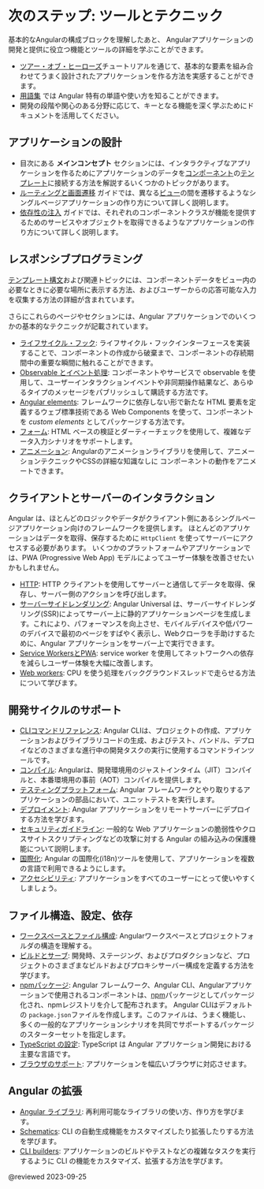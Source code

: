 # 次のステップ: ツールとテクニック

基本的なAngularの構成ブロックを理解したあと、
Angularアプリケーションの開発と提供に役立つ機能とツールの詳細を学ぶことができます。

*   [ツアー・オブ・ヒーローズ](tutorial)チュートリアルを通じて、基本的な要素を組み合わせてうまく設計されたアプリケーションを作る方法を実感することができます。
*   [用語集](guide/glossary) では Angular 特有の単語や使い方を知ることができます。
*   開発の段階や関心のある分野に応じて、キーとなる機能を深く学ぶためにドキュメントを活用してください。

## アプリケーションの設計

*   目次にある **メインコンセプト** セクションには、インタラクティブなアプリケーションを作るためにアプリケーションのデータを[コンポーネント](guide/glossary#component)の[テンプレート](guide/glossary#template)に接続する方法を解説するいくつかのトピックがあります。
*   [ルーティングと画面遷移](guide/router) ガイドでは、異なる[ビュー](guide/glossary#view)の間を遷移するようなシングルページアプリケーションの作り方について詳しく説明します。
*   [依存性の注入](guide/dependency-injection) ガイドでは、それぞれのコンポーネントクラスが機能を提供するためのサービスやオブジェクトを取得できるようなアプリケーションの作り方について詳しく説明します。

## レスポンシブプログラミング

[テンプレート構文](guide/template-syntax)および関連トピックには、コンポーネントデータをビュー内の必要なときに必要な場所に表示する方法、およびユーザーからの応答可能な入力を収集する方法の詳細が含まれています。

さらにこれらのページやセクションには、Angular アプリケーションでのいくつかの基本的なテクニックが記載されています。

*   [ライフサイクル・フック](guide/lifecycle-hooks): ライフサイクル・フックインターフェースを実装することで、コンポーネントの作成から破棄まで、コンポーネントの存続期間中の重要な瞬間に触れることができます。
*   [Observable とイベント処理](guide/observables): コンポーネントやサービスで observable を使用して、ユーザーインタラクションイベントや非同期操作結果など、あらゆるタイプのメッセージをパブリッシュして購読する方法です。
*   [Angular elements](guide/elements): フレームワークに依存しない形で新たな HTML 要素を定義するウェブ標準技術である Web Components を使って、コンポーネントを *custom elements* としてパッケージする方法です。
*   [フォーム](guide/forms): HTML ベースの検証とダーティーチェックを使用して、複雑なデータ入力シナリオをサポートします。
*   [アニメーション](guide/animations): Angularのアニメーションライブラリを使用して、アニメーションテクニックやCSSの詳細な知識なしに
コンポーネントの動作をアニメートできます。

## クライアントとサーバーのインタラクション

Angular は、ほとんどのロジックやデータがクライアント側にあるシングルページアプリケーション向けのフレームワークを提供します。
ほとんどのアプリケーションはデータを取得、保存するために `HttpClient` を使ってサーバーにアクセスする必要があります。
いくつかのプラットフォームやアプリケーションでは、PWA (Progressive Web App) モデルによってユーザー体験を改善させたいかもしれません。

*   [HTTP](guide/understanding-communicating-with-http): HTTP クライアントを使用してサーバーと通信してデータを取得、保存し、サーバー側のアクションを呼び出します。
*   [サーバーサイドレンダリング](guide/ssr): Angular Universal は、サーバーサイドレンダリング(SSR)によってサーバー上に静的アプリケーションページを生成します。これにより、パフォーマンスを向上させ、モバイルデバイスや低パワーのデバイスで最初のページをすばやく表示し、Webクローラを手助けするために、Angular アプリケーションをサーバー上で実行できます。
*   [Service WorkersとPWA](guide/service-worker-intro): service worker を使用してネットワークへの依存を減らしユーザー体験を大幅に改善します。
*   [Web workers](guide/web-worker): CPU を使う処理をバックグラウンドスレッドで走らせる方法について学びます。

## 開発サイクルのサポート

*   [CLIコマンドリファレンス](cli): Angular CLIは、プロジェクトの作成、アプリケーションおよびライブラリコードの生成、およびテスト、バンドル、デプロイなどのさまざまな進行中の開発タスクの実行に使用するコマンドラインツールです。
*   [コンパイル](guide/aot-compiler): Angularは、開発環境用のジャストインタイム（JIT）コンパイルと、本番環境用の事前（AOT）コンパイルを提供します。
*   [テスティングプラットフォーム](guide/testing): Angular フレームワークとやり取りするアプリケーションの部品において、ユニットテストを実行します。
*   [デプロイメント](guide/deployment): Angular アプリケーションをリモートサーバーにデプロイする方法を学びます。
*   [セキュリティガイドライン](guide/security): 一般的な Web アプリケーションの脆弱性やクロスサイトスクリプティングなどの攻撃に対する Angular の組み込みの保護機能について説明します。
*   [国際化][AioGuideI18nOverview]:  Angular の国際化(i18n)ツールを使用して、アプリケーションを複数の言語で利用できるようにします。
*   [アクセシビリティ](guide/accessibility): アプリケーションをすべてのユーザーにとって使いやすくしましょう。

## ファイル構造、設定、依存

*   [ワークスペースとファイル構成](guide/file-structure): Angularワークスペースとプロジェクトフォルダの構造を理解する。
*   [ビルドとサーブ](guide/build): 開発時、ステージング、およびプロダクションなど、プロジェクトのさまざまなビルドおよびプロキシサーバー構成を定義する方法を学びます。
*   [npmパッケージ](guide/npm-packages): Angular フレームワーク、Angular CLI、Angularアプリケーションで使用されるコンポーネントは、[npm](https://docs.npmjs.com/)パッケージとしてパッケージ化され、npmレジストリを介して配布されます。 
Angular CLIはデフォルトの `package.json`ファイルを作成します。このファイルは、うまく機能し、多くの一般的なアプリケーションシナリオを共同でサポートするパッケージのスターターセットを指定します。
*   [TypeScript の設定](guide/typescript-configuration): TypeScript は Angular アプリケーション開発における主要な言語です。
*   [ブラウザのサポート](guide/browser-support): アプリケーションを幅広いブラウザに対応させます。

## Angular の拡張

*   [Angular ライブラリ](guide/libraries): 再利用可能なライブラリの使い方、作り方を学びます。
*   [Schematics](guide/schematics): CLI の自動生成機能をカスタマイズしたり拡張したりする方法を学びます。
*   [CLI builders](guide/cli-builder): アプリケーションのビルドやテストなどの複雑なタスクを実行するように CLI の機能をカスタマイズ、拡張する方法を学びます。

<!-- links -->

[AioGuideI18nOverview]: guide/i18n-overview "Angular Internationalization | Angular"

<!-- external links -->

<!-- end links -->

@reviewed 2023-09-25
